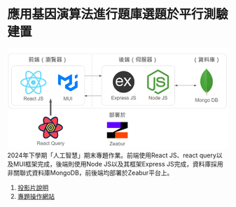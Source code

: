 # 應用基因演算法進行題庫選題於平行測驗建置
![image](./img/tech.png)
2024年下學期「人工智慧」期末專題作業。前端使用React JS、react query以及MUI框架完成，後端則使用Node JS以及其框架Express JS完成，資料庫採用非關聯式資料庫MongoDB，前後端均部署於Zeabur平台上。
1. [投影片說明](https://docs.google.com/presentation/d/1bKv9PazLfLrsA85l2YbB4VndDy17RulkHrkfv9y4t0Q/edit?usp=sharing)
2. [專題操作網站](https://ga-exam-item-selection.zeabur.app/)

